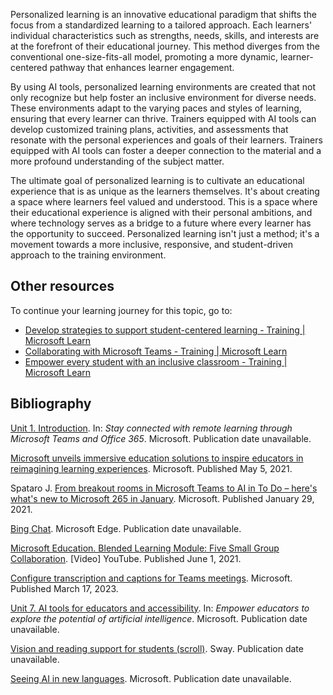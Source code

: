 Personalized learning is an innovative educational paradigm that shifts the focus from a standardized learning to a tailored approach. Each learners' individual characteristics such as strengths, needs, skills, and interests are at the forefront of their educational journey. This method diverges from the conventional one-size-fits-all model, promoting a more dynamic, learner-centered pathway that enhances learner engagement.

By using AI tools, personalized learning environments are created that not only recognize but help foster an inclusive environment for diverse needs. These environments adapt to the varying paces and styles of learning, ensuring that every learner can thrive. Trainers equipped with AI tools can develop customized training plans, activities, and assessments that resonate with the personal experiences and goals of their learners. Trainers equipped with AI tools can foster a deeper connection to the material and a more profound understanding of the subject matter.

The ultimate goal of personalized learning is to cultivate an educational experience that is as unique as the learners themselves. It's about creating a space where learners feel valued and understood. This is a space where their educational experience is aligned with their personal ambitions, and where technology serves as a bridge to a future where every learner has the opportunity to succeed. Personalized learning isn't just a method; it's a movement towards a more inclusive, responsive, and student-driven approach to the training environment.

## Other resources

To continue your learning journey for this topic, go to:

- [Develop strategies to support student-centered learning - Training | Microsoft Learn](/training/modules/student-centered-learning/)
- [Collaborating with Microsoft Teams - Training | Microsoft Learn](/training/paths/teamwork-specialist/)
- [Empower every student with an inclusive classroom - Training | Microsoft Learn](/training/modules/empower-every-student-with-inclusive-classroom/)

## Bibliography

[Unit 1. Introduction](/training/modules/staying-connected-remote-learning-microsoft-teams-office-365/introduction). In: *Stay connected with remote learning through Microsoft Teams and Office 365*. Microsoft. Publication date unavailable.

[Microsoft unveils immersive education solutions to inspire educators in reimagining learning experiences](https://news.microsoft.com/apac/2021/05/05/microsoft-unveils-immersive-education-solutions-to-inspire-educators-in-reimagining-learning-experiences/). Microsoft. Published May 5, 2021.

Spataro J. [From breakout rooms in Microsoft Teams to AI in To Do – here's what's new to Microsoft 265 in January](https://www.microsoft.com/microsoft-365/blog/2021/01/29/from-breakout-rooms-in-microsoft-teams-to-ai-in-to-do-heres-whats-new-to-microsoft-365-in-january/). Microsoft. Published January 29, 2021.

[Bing Chat](https://www.microsoft.com/edge/features/bing-chat?form=MT00D8). Microsoft Edge. Publication date unavailable.

[Microsoft Education. Blended Learning Module: Five Small Group Collaboration](https://www.youtube.com/watch?v=mv5N8dDRxT8&ab_channel=MicrosoftEducation). [Video] YouTube. Published June 1, 2021.

[Configure transcription and captions for Teams meetings](/microsoftteams/meeting-transcription-captions). Microsoft. Published March 17, 2023.

[Unit 7. AI tools for educators and accessibility](/training/modules/empower-educators-explore-potential-artificial-intelligence/ai-tools-educators-accessibility). In: *Empower educators to explore the potential of artificial intelligence*. Microsoft. Publication date unavailable.

[Vision and reading support for students (scroll)](https://www.office.com/?ref=Link&loc=mysways). Sway. Publication date unavailable.

[Seeing AI in new languages](https://www.microsoft.com/ai/seeing-ai). Microsoft. Publication date unavailable.
